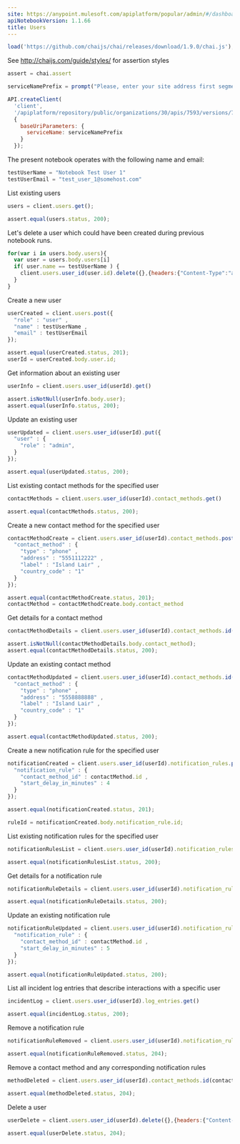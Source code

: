```yaml
---
site: https://anypoint.mulesoft.com/apiplatform/popular/admin/#/dashboard/apis/7593/versions/7719/portal/pages/6598/preview
apiNotebookVersion: 1.1.66
title: Users
---
```


```javascript
load('https://github.com/chaijs/chai/releases/download/1.9.0/chai.js');
```

See http://chaijs.com/guide/styles/ for assertion styles

```javascript
assert = chai.assert
```

```javascript
serviceNamePrefix = prompt("Please, enter your site address first segment. For example, for site address 'http://www.acme-co.pagerduty.com' enter 'acme-co'.");
```

```javascript
API.createClient(
  'client',
  '/apiplatform/repository/public/organizations/30/apis/7593/versions/7719/definition',
  {
    baseUriParameters: {
      serviceName: serviceNamePrefix
    }
  });
```

The present notebook operates with the following name and email:

```javascript
testUserName = "Notebook Test User 1"
testUserEmail = "test_user_1@somehost.com"
```

List existing users

```javascript
users = client.users.get();
```

```javascript
assert.equal(users.status, 200);
```

Let's delete a user which could have been created during previous notebook runs.

```javascript
for(var i in users.body.users){
  var user = users.body.users[i]
  if( user.name == testUserName ) {
    client.users.user_id(user.id).delete({},{headers:{"Content-Type":"application/json"}});
  }
}
```

Create a new user

```javascript
userCreated = client.users.post({
  "role" : "user" ,
  "name" : testUserName ,
  "email" : testUserEmail
});
```

```javascript
assert.equal(userCreated.status, 201);
userId = userCreated.body.user.id;
```

Get information about an existing user

```javascript
userInfo = client.users.user_id(userId).get()
```

```javascript
assert.isNotNull(userInfo.body.user);
assert.equal(userInfo.status, 200);
```

Update an existing user

```javascript
userUpdated = client.users.user_id(userId).put({
  "user" : {
    "role" : "admin",
  }
});
```

```javascript
assert.equal(userUpdated.status, 200);
```

List existing contact methods for the specified user

```javascript
contactMethods = client.users.user_id(userId).contact_methods.get()
```

```javascript
assert.equal(contactMethods.status, 200);
```

Create a new contact method for the specified user

```javascript
contactMethodCreate = client.users.user_id(userId).contact_methods.post({
  "contact_method" : {
    "type" : "phone" ,
    "address" : "5551112222" ,
    "label" : "Island Lair" ,
    "country_code" : "1"
  }
});
```

```javascript
assert.equal(contactMethodCreate.status, 201);
contactMethod = contactMethodCreate.body.contact_method
```

Get details for a contact method

```javascript
contactMethodDetails = client.users.user_id(userId).contact_methods.id(contactMethod.id).get()
```

```javascript
assert.isNotNull(contactMethodDetails.body.contact_method);
assert.equal(contactMethodDetails.status, 200);
```

Update an existing contact method

```javascript
contactMethodUpdated = client.users.user_id(userId).contact_methods.id(contactMethod.id).put({
  "contact_method" : {
    "type" : "phone" ,
    "address" : "5558888888" ,
    "label" : "Island Lair" ,
    "country_code" : "1"
  }
});
```

```javascript
assert.equal(contactMethodUpdated.status, 200);
```

Create a new notification rule for the specified user

```javascript
notificationCreated = client.users.user_id(userId).notification_rules.post({
  "notification_rule" : {
    "contact_method_id" : contactMethod.id ,
    "start_delay_in_minutes" : 4
  }
});
```

```javascript
assert.equal(notificationCreated.status, 201);
```

```javascript
ruleId = notificationCreated.body.notification_rule.id;
```

List existing notification rules for the specified user

```javascript
notificationRulesList = client.users.user_id(userId).notification_rules.get();
```

```javascript
assert.equal(notificationRulesList.status, 200);
```

Get details for a notification rule

```javascript
notificationRuleDetails = client.users.user_id(userId).notification_rules.id(ruleId).get();
```

```javascript
assert.equal(notificationRuleDetails.status, 200);
```

Update an existing notification rule

```javascript
notificationRuleUpdated = client.users.user_id(userId).notification_rules.id(ruleId).put({
  "notification_rule" : {
    "contact_method_id" : contactMethod.id ,
    "start_delay_in_minutes" : 5
  }
});
```

```javascript
assert.equal(notificationRuleUpdated.status, 200);
```

List all incident log entries that describe interactions with a specific user

```javascript
incidentLog = client.users.user_id(userId).log_entries.get()
```

```javascript
assert.equal(incidentLog.status, 200);
```

Remove a notification rule

```javascript
notificationRuleRemoved = client.users.user_id(userId).notification_rules.id(ruleId).delete({},{headers:{"Content-Type":"application/json"}});
```

```javascript
assert.equal(notificationRuleRemoved.status, 204);
```

Remove a contact method and any corresponding notification rules

```javascript
methodDeleted = client.users.user_id(userId).contact_methods.id(contactMethod.id).delete({},{headers:{"Content-Type":"application/json"}});
```

```javascript
assert.equal(methodDeleted.status, 204);
```

Delete a user

```javascript
userDelete = client.users.user_id(userId).delete({},{headers:{"Content-Type":"application/json"}});
```

```javascript
assert.equal(userDelete.status, 204);
```